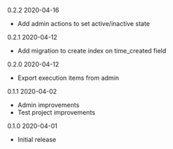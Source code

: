 0.2.2 2020-04-16

- Add admin actions to set active/inactive state

0.2.1 2020-04-12

- Add migration to create index on time_created field

0.2.0 2020-04-12

- Export execution items from admin

0.1.1 2020-04-02

- Admin improvements
- Test project improvements

0.1.0 2020-04-01

- Initial release